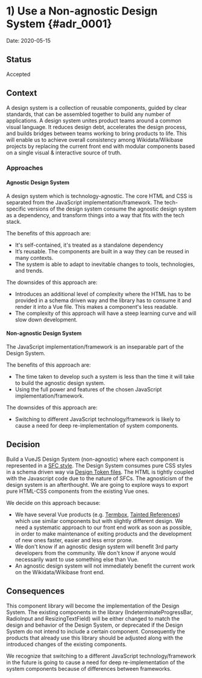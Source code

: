 # 1) Use a Non-agnostic Design System {#adr_0001}

Date: 2020-05-15

## Status

Accepted

## Context

A design system is a collection of reusable components, guided by clear standards, that can be assembled together to build any number of applications. A design system unites product teams around a common visual language. It reduces design debt, accelerates the design process, and builds bridges between teams working to bring products to life.
This will enable us to achieve overall consistency among Wikidata/Wikibase projects by replacing the current front end with modular components based on a single visual & interactive source of truth.

### Approaches

#### Agnostic Design System
A design system which is technology-agnostic. The core HTML and CSS is separated from the JavaScript implementation/framework.
The tech-specific versions of the design system consume the agnostic design system as a dependency, and transform things into a way that fits with the tech stack.

The benefits of this approach are:
- It's self-contained, it's treated as a standalone dependency
- It’s reusable. The components are built in a way they can be reused in many contexts.
- The system is able to adapt to inevitable changes to tools, technologies, and trends.

The downsides of this approach are:
- Introduces an additional level of complexity where the HTML has to be provided in a schema driven way and the library has to consume it and render it into a Vue file. This makes a component's less readable.
- The complexity of this approach will have a steep learning curve and will slow down development.

#### Non-agnostic Design System
The JavaScript implementation/framework is an inseparable part of the Design System.

The benefits of this approach are:
- The time taken to develop such a system is less than the time it will take to build the agnostic design system.
- Using the full power and features of the chosen JavaScript implementation/framework.

The downsides of this approach are:
- Switching to different JavaScript technology/framework is likely to cause a need for deep re-implementation of system components.

## Decision

Build a VueJS Design System (non-agnostic) where each component is represented in a [SFC style](https://vuejs.org/v2/guide/single-file-components.html).
The Design System consumes pure CSS styles in a schema driven way via [Design Token files](https://css-tricks.com/what-are-design-tokens/).
The HTML is tightly coupled with the Javascript code due to the nature of SFCs.
The agnosticism of the design system is an afterthought. We are going to explore ways to export pure HTML-CSS components from the existing Vue ones.

We decide on this approach because:
- We have several Vue products (e.g. [Termbox](https://gerrit.wikimedia.org/r/plugins/gitiles/wikibase/termbox/), [Tainted References](https://gerrit.wikimedia.org/r/plugins/gitiles/mediawiki/extensions/Wikibase/+/master/view/lib/wikibase-tainted-ref)) which use similar components but with slightly different design. We need a systematic approach to our front end work as soon as possible, in order to make maintenance of exiting products and the development of new ones faster, easier and less error prone.
- We don't know if an agnostic design system will benefit 3rd party developers from the community. We don't know if anyone would necessarily want to use something else than Vue.
- An agnostic design system will not immediately benefit the current work on the Wikidata/Wikibase front end.

## Consequences

This component library will become the implementation of the Design System. The existing components in the library (IndeterminateProgressBar, RadioInput and ResizingTextField) will be either changed to match the design and behavior of the Design System, or deprecated if the Design System do not intend to include a certain component. Consequently the products that already use this library should be adjusted along with the introduced changes of the existing components.

We recognize that switching to a different JavaScript technology/framework in the future is going to cause a need for deep re-implementation of the system components because of differences between frameworks.